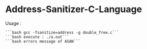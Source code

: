 # Address-Sanitizer-C-Language

Usage : 

	```bash gcc -fsanitize=address -g double_free.c```
	```bash execute : ./a.out```
	```bash errors message of ASAN```
